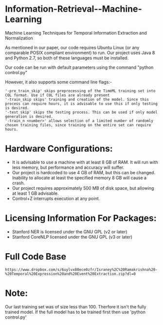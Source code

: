 
# Information-Retrieval--Machine-Learning
Machine Learning Techniques for Temporal Information Extraction and Normalization

As mentioned in our paper, our code requires Ubuntu Linux (or any comparable POSIX compliant environment) to run. Our project uses Java 8 and Python 2.7, so both of these languages must be installed.

Our code can be run with default parameters using the command "python control.py"

However, it also supports some command line flags:-

	'-pre_train_skip' skips preprocessing of the TimeML training set into COL format. Use if COL files are already present
	'-train_skip skips' training and creation of the model. Since this process can require hours, it is advisable to use this if only testing is desired.
	'-test_skip' skips the testing process. This can be used if only model generation is desired.
	'-train_n <number>' allows selection of a limited number of randomly chosen training files, since training on the entire set can require hours.

# Hardware Configurations:

* It is advisable to use a machine with at least 8 GB of RAM. It will run with less memory, but performance and accuracy will suffer.	
* Our project is hardcoded to use 4 GB of RAM, but this can be changed. Inability to allocate at least the specified memory 8 GB will cause a crash.
* Our project requires approximately 500 MB of disk space, but allowing at least 1 GB advisable.
* Control+Z interrupts execution at any point.

# Licensing Information For Packages: 
* Stanford NER is licensed under the GNU GPL (v2 or later)
* Stanford CoreNLP licensed under the GNU GPL (v3 or later)

# Full Code Base
	https://www.dropbox.com/s/6uylvx80ece0zfr/Israney%2C%20Ramakrishna%20-%20Temporal%20Expression%20and%20Event%20Extraction.zip?dl=0

# Note:
Our last training set was of size less than 100. Therfore it isn't the fully trained model. If the full model has to be trained first then use 'python control.py'
